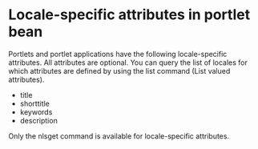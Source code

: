 # Locale-specific attributes in portlet bean

Portlets and portlet applications have the following locale-specific attributes. All attributes are optional. You can query the list of locales for which attributes are defined by using the list command \(List valued attributes\).

-   title
-   shorttitle
-   keywords
-   description

Only the nlsget command is available for locale-specific attributes.


